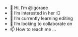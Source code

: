 - 👋 Hi, I’m @igoraee
- 👀 I’m interested in her :D
- 🌱 I’m currently learning editing
- 💞️ I’m looking to collaborate on 
- 📫 How to reach me ...

<!---
igoraee/igoraee is a ✨ special ✨ repository because its `README.md` (this file) appears on your GitHub profile.
You can click the Preview link to take a look at your changes.
--->
